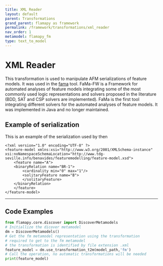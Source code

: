 ```yaml
---
title: XML Reader
layout: default
parent: Transformations
grand_parent: flamapy as framework
permalink: /framework/transformations/xml_reader
nav_order: 1
metamodel: flamapy_fm
type: text_to_model
---
```


# XML Reader

This transformation is used to manipulate AFM serializations of feature models. It was used in the [fama](isa.us.es/fama) tool. FaMa-FW is a Framework for automated analyses of feature models integrating some of the most commonly used logic representations and solvers proposed in the literature (BDD, SAT and CSP solvers are implemented). FaMa is the first tool integrating different solvers for the automated analyses of feature models. It was implemented in Java and no longer maintained. 

## Example of serialization
This is an example of the serialization used by then
```
<?xml version="1.0" encoding="UTF-8" ?>
<feature-model xmlns:xsi="http://www.w3.org/2001/XMLSchema-instance" xsi:noNamespaceSchemaLocation="http://www.tdg-seville.info/benavides/featuremodelling/feature-model.xsd">
	<feature name="A">
	<binaryRelation name="BR-1">
		<cardinality min="0" max="1"/>
		<solitaryFeature name="B">
		</solitaryFeature>
	</binaryRelation>
	</feature>
</feature-model>
```

---
## Code Examples
```python
from flamapy.core.discover import DiscoverMetamodels
# Initiallize the dicover metamodel
dm = DiscoverMetamodels()
# Get the fm metamodel representation using the transformation 
# required to get to the fm metamodel
# the transformation is identified by file extension .xml
feature_model = dm.use_transformation_t2m(model_path,'fm') 
# Call the operation, no automatic transformations will be needed
print(feature_model)
```